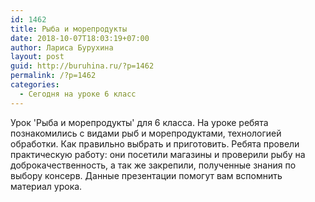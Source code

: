 ```yaml
---
id: 1462
title: Рыба и морепродукты
date: 2018-10-07T18:03:19+07:00
author: Лариса Бурухина
layout: post
guid: http://buruhina.ru/?p=1462
permalink: /?p=1462
categories:
  - Сегодня на уроке 6 класс
---
```

Урок 'Рыба и морепродукты' для 6 класса. На уроке ребята познакомились с видами рыб и морепродуктами, технологией обработки. Как правильно выбрать и приготовить. Ребята провели практическую работу: они посетили магазины и проверили рыбу на доброкачественность, а так же закрепили, полученные знания по выбору консерв. Данные презентации помогут вам вспомнить материал урока.  


<div class="ead-preview">
  <div class="ead-document" style="position:relative;padding-top:90%;">
  </div>
</div>

  


<div class="ead-preview">
  <div class="ead-document" style="position:relative;padding-top:90%;">
  </div>
</div>